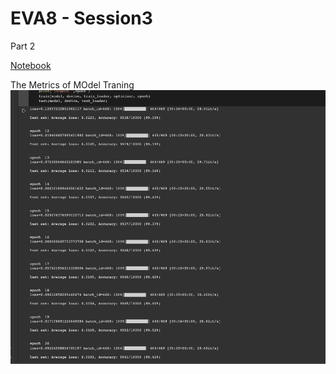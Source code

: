 # EVA8 - Session3



Part 2


[Notebook](https://github.com/visionenthusiast/EVA8/blob/main/S3/Part2/EVA8_Session_3.ipynb)

The Metrics of MOdel Traning
![alt text](metrics.png "Screenshot")